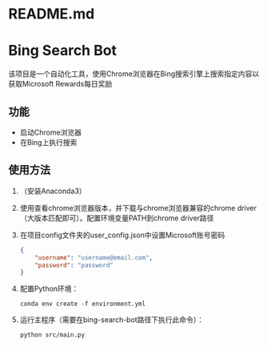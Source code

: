 # README.md

# Bing Search Bot

该项目是一个自动化工具，使用Chrome浏览器在Bing搜索引擎上搜索指定内容以获取Microsoft Rewards每日奖励

## 功能

- 启动Chrome浏览器
- 在Bing上执行搜索

## 使用方法

1. （安装Anaconda3）

2. 使用查看chrome浏览器版本，并下载与chrome浏览器兼容的chrome driver（大版本匹配即可）。配置环境变量PATH到chrome driver路径

3. 在项目config文件夹的user_config.json中设置Microsoft账号密码

   ```json
   {
       "username": "username@email.com",
       "password": "password"
   }
   ```

4. 配置Python环境：

   ```
   conda env create -f environment.yml
   ```

5. 运行主程序（需要在bing-search-bot路径下执行此命令）：
   ```
   python src/main.py
   ```
